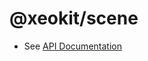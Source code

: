 # @xeokit/scene

* See [API Documentation](https://xeokit.github.io/sdk/docs/modules/_xeokit_scene.html)


